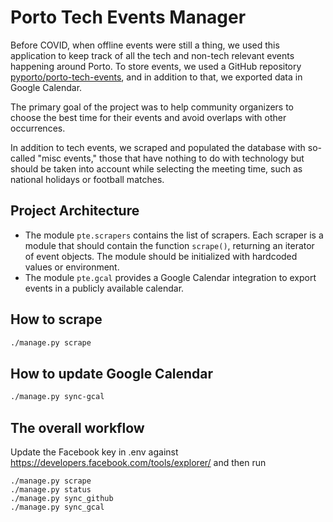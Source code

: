 # Porto Tech Events Manager

Before COVID, when offline events were still a thing, we used this application to keep track of all the tech and non-tech relevant events happening around Porto. To store events, we used a GitHub repository [pyporto/porto-tech-events](https://github.com/pyporto/porto-tech-events/), and in addition to that, we exported data in Google Calendar.

The primary goal of the project was to help community organizers to choose the best time for their events and avoid overlaps with other occurrences.

In addition to tech events, we scraped and populated the database with so-called "misc events," those that have nothing to do with technology but should be taken into account while selecting the meeting time, such as national holidays or football matches.


## Project Architecture

- The module `pte.scrapers` contains the list of scrapers. Each scraper is a module that should contain the function `scrape()`, returning an iterator of event objects. The module should be initialized with hardcoded values or environment.
- The module `pte.gcal` provides a Google Calendar integration to export events in a publicly available calendar.


## How to scrape


```sh
./manage.py scrape
```

## How to update Google Calendar


```sh
./manage.py sync-gcal
```


## The overall workflow

Update the Facebook key in .env against
https://developers.facebook.com/tools/explorer/ and then run


```
./manage.py scrape
./manage.py status
./manage.py sync_github
./manage.py sync_gcal
```
